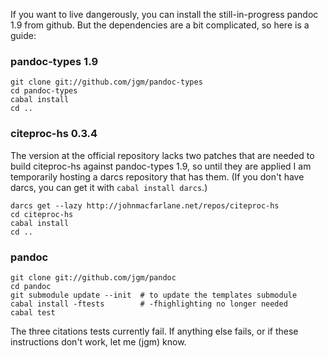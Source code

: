 If you want to live dangerously, you can install the still-in-progress pandoc 1.9 from github.  But the dependencies are a bit complicated, so here is a guide:

### pandoc-types 1.9

    git clone git://github.com/jgm/pandoc-types
    cd pandoc-types
    cabal install
    cd ..

### citeproc-hs 0.3.4

The version at the official repository lacks two patches that are needed to build citeproc-hs against pandoc-types 1.9, so until they are applied I am temporarily hosting a darcs repository that has them. (If you don't have darcs, you can get it with `cabal install darcs`.)

    darcs get --lazy http://johnmacfarlane.net/repos/citeproc-hs
    cd citeproc-hs
    cabal install
    cd ..

### pandoc

    git clone git://github.com/jgm/pandoc
    cd pandoc
    git submodule update --init  # to update the templates submodule
    cabal install -ftests        # -fhighlighting no longer needed
    cabal test

The three citations tests currently fail.  If anything else fails, or if these instructions don't work, let me (jgm) know.
